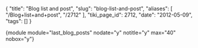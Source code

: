 {
    "title": "Blog list and post",
    "slug": "blog-list-and-post",
    "aliases": [
        "/Blog+list+and+post",
        "/2712"
    ],
    "tiki_page_id": 2712,
    "date": "2012-05-09",
    "tags": []
}


{module module="last_blog_posts" nodate="y" notitle="y" max="40" nobox="y"}